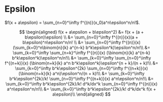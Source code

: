 # Epsilon

$f(x + a\epsilon) = \sum_{n=0}^\infty f^{(n)}(x_0)a^n\epsilon^n/n!$.

$$
\begin{aligned}
f(x + a\epsilon + b\epsilon^2)
&= f(x + (a + b\epsilon)\epsilon) \\
&= \sum_{n=0}^\infty f^{(n)}(x)(a + b\epsilon)^n\epsilon^n/n! \\
&= \sum_{n=0}^\infty f^{(n)}(x) (\sum_{k=0}^n\binom{n}{k} a^{n-k} b^k\epsilon^k)\epsilon^n/n!\\
&= \sum_{k=0}^\infty \sum_{n=k}^\infty f^{(n)}(x) (\binom{n}{k} a^{n-k} b^k\epsilon^k)\epsilon^n/n!\\
&= \sum_{k=0}^\infty \sum_{n=0}^\infty f^{(n+k)}(x) (\binom{n+k}{k} a^n b^k\epsilon^k)\epsilon^{n + k}/(n + k)!\\
&= \sum_{k=0}^\infty b^k\epsilon^{2k} \sum_{n=0}^\infty f^{(n+k)}(x) (\binom{n+k}{k} a^n)\epsilon^n/(n + k)!\\
&= \sum_{k=0}^\infty b^k\epsilon^{2k}/k! \sum_{n=0}^\infty f^{(n+k)}(x) a^n\epsilon^n/n!\\
&= \sum_{k=0}^\infty b^k\epsilon^{2k}/k! d^k/dx^k \sum_{n=0}^\infty f^{(n)}(x) a^n\epsilon^n/n!\\
&= \sum_{k=0}^\infty b^k\epsilon^{2k}/k! d^k/dx^k f(x + a\epsilon)\\
\end{aligned}
$$

